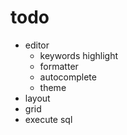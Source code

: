 # todo

- editor
  - keywords highlight
  - formatter
  - autocomplete
  - theme
- layout
- grid
- execute sql
